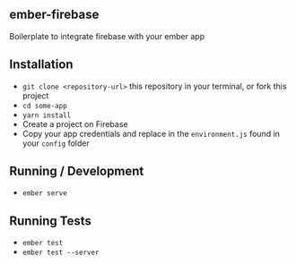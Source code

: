 ## ember-firebase
Boilerplate to integrate firebase with your ember app

## Installation
* `git clone <repository-url>` this repository in your terminal, or fork this project
* `cd some-app`
* `yarn install`
* Create a project on Firebase
* Copy your app credentials and replace in the `environment.js` found in your `config` folder

## Running / Development
* `ember serve`

## Running Tests
* `ember test`
* `ember test --server`
